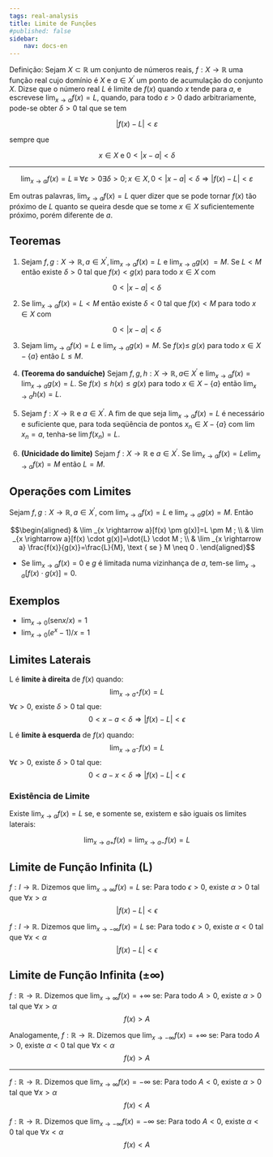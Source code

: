 ```yaml
---
tags: real-analysis
title: Limite de Funções
#published: false
sidebar:
    nav: docs-en
---
```


Definição: Sejam $X \subset \mathbb{R}$ um conjunto de números reais, $f: X \rightarrow \mathbb{R}$ uma função real cujo domínio é $X$ e $a \in X^{\prime}$ um ponto de acumulação do conjunto $X$. Dizse que o número real $L$ é limite de $f(x)$ quando $x$ tende para $a$, e escrevese $\lim _{x \rightarrow a} f(x)=L$, quando, para todo $\varepsilon>0$ dado arbitrariamente, pode-se obter $\delta>0$ tal que se tem 

$$|f(x)-L|<\varepsilon$$ 

sempre que 

$$x \in X \text{ e } 0<|x-a|<\delta$$

---

$$\lim _{x \rightarrow a} f(x)=L \; \equiv \; \forall \varepsilon>0 \exists \delta>0 ; x \in X, 0<|x-a|<\delta \Rightarrow|f(x)-L|<\varepsilon$$

Em outras palavras, $\lim _{x \rightarrow a} f(x)=L$ quer dizer que se pode tornar $f(x)$ tão próximo de $L$ quanto se queira desde que se tome $x \in X$ suficientemente próximo, porém diferente de $a$. 

## Teoremas

1. Sejam $f, g: X \rightarrow \mathbb{R}, a \in X^{\prime}, \lim _{x \rightarrow a} f(x)=L$ e $\lim _{x \rightarrow a} g(x)$ $=M$. Se $L < M$ então existe $\delta>0$ tal que $f(x) < g(x)$ para todo $x \in X$ com

$$0<|x-a|<\delta$$

2. Se $\lim_{x \rightarrow a} f(x)=L < M$ então existe $\delta < 0$ tal que $f(x) < M$ para todo $x \in X$ com

$$0<|x-a|<\delta$$

3. Sejam $\lim_{x \rightarrow a} f(x)=L$ e $\lim _{x \rightarrow a} g(x)=M$. Se $f(x) \leq$ $g(x)$ para todo $x \in X-\{a\}$ então $L \leq M$.

4. **(Teorema do sanduíche)** Sejam $f, g, h: X \rightarrow \mathbb{R}, a \in$ $X^{\prime}$ e $\lim _{x \rightarrow a} f(x)=\lim _{x \rightarrow a} g(x)=L$. Se $f(x) \leq h(x) \leq g(x)$ para todo $x \in X-\{a\}$ então $\lim _{x \rightarrow a} h(x)=L$.

5. Sejam $f: X \rightarrow \mathbb{R}$ e $a \in X^{\prime}$. A fim de que seja $\lim _{x \rightarrow a} f(x)=L$ é necessário e suficiente que, para toda seqüência de pontos $x_n \in X-\{a\}$ com $\lim x_n=a$, tenha-se $\lim f\left(x_n\right)=L$.

6. **(Unicidade do limite)** Sejam $f: X \rightarrow \mathbb{R}$ e $a \in X^{\prime}$. Se $\lim_{x \rightarrow a} f(x)=L e \lim_{x \rightarrow a} f(x)=M$ então $L=M$.

## Operações com Limites

Sejam $f, g: X \rightarrow \mathbb{R}, a \in X^{\prime}$, com $\lim _{x \rightarrow a} f(x)=L$ e $\lim _{x \rightarrow a} g(x)=M$. Então

$$\begin{aligned}
& \lim _{x \rightarrow a}[f(x) \pm g(x)]=L \pm M ; \\
& \lim _{x \rightarrow a}[f(x) \cdot g(x)]=\dot{L} \cdot M ; \\
& \lim _{x \rightarrow a} \frac{f(x)}{g(x)}=\frac{L}{M}, \text { se } M \neq 0 .
\end{aligned}$$

- Se $\lim _{x \rightarrow a} f(x)=0$ e $g$ é limitada numa vizinhança de $a$, tem-se $\lim _{x \rightarrow a}[f(x) \cdot g(x)]=0$.

## Exemplos

- $\lim _{x \rightarrow 0}(\text{sen} x / x)=1$
- $\lim _{x \rightarrow 0}\left(e^x-1\right) / x=1$

## Limites Laterais

L é **limite à direita** de $f(x)$ quando:
$$\lim_{x\rightarrow a^{+}} f(x) = L$$
$\forall \epsilon>0$, existe $\delta>0$ tal que:
$$0 < x - a <\delta \Rightarrow|f(x) - L| < \epsilon$$


L é **limite à esquerda** de $f(x)$ quando:
$$\lim_{x\rightarrow a^{-}} f(x) = L$$
$\forall \epsilon>0$, existe $\delta>0$ tal que:
$$0 < a-x < \delta \Rightarrow |f(x) - L| < \epsilon$$

### Existência de Limite

Existe $\lim_{x \rightarrow a} f(x)=L$ se, e somente se, existem e são iguais os limites laterais:

$$\lim_{x \rightarrow a+} f(x)=\lim _{x \rightarrow a-} f(x)=L$$

## Limite de Função Infinita (L)

$f:I\rightarrow \mathbb{R}$. Dizemos que $\lim_{x \rightarrow \infty} f(x) = L$ se:
Para todo $\epsilon > 0$, existe $\alpha > 0$ tal que $\forall x > \alpha$
$$|f(x) - L| < \epsilon$$

$f:I\rightarrow \mathbb{R}$. Dizemos que $\lim_{x \rightarrow -\infty} f(x) = L$ se:
Para todo $\epsilon > 0$, existe $\alpha < 0$ tal que $\forall x < \alpha$
$$|f(x) - L| < \epsilon$$

## Limite de Função Infinita ($\pm \infty$)
$f:\mathbb{R}\rightarrow \mathbb{R}$. Dizemos que $\lim_{x \rightarrow \infty} f(x) = +\infty$ se:
Para todo $A > 0$, existe $\alpha > 0$ tal que $\forall x > \alpha$
$$f(x) > A$$

Analogamente,
$f:\mathbb{R}\rightarrow \mathbb{R}$. Dizemos que $\lim_{x \rightarrow -\infty} f(x) = +\infty$ se:
Para todo $A > 0$, existe $\alpha < 0$ tal que $\forall x < \alpha$
$$f(x) > A$$

---
$f:\mathbb{R}\rightarrow \mathbb{R}$. Dizemos que $\lim_{x \rightarrow \infty} f(x) = -\infty$ se:
Para todo $A < 0$, existe $\alpha > 0$ tal que $\forall x > \alpha$
$$f(x) < A$$

$f:\mathbb{R}\rightarrow \mathbb{R}$. Dizemos que $\lim_{x \rightarrow -\infty} f(x) = -\infty$ se:
Para todo $A < 0$, existe $\alpha < 0$ tal que $\forall x < \alpha$
$$f(x) < A$$
